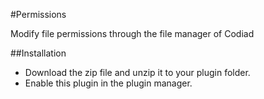 #Permissions

Modify file permissions through the file manager of Codiad

##Installation

- Download the zip file and unzip it to your plugin folder.
- Enable this plugin in the plugin manager.
